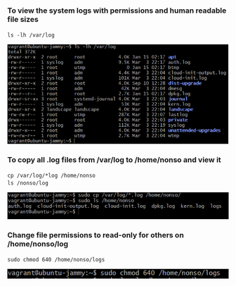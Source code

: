 ### To view the system logs with permissions and human readable file sizes  

`ls -lh /var/log`  

![alt text](image.png)  

### To copy all .log files from /var/log to /home/nonso and view it  

`cp /var/log/*log /home/nonso`  
`ls /nonso/log`  

![alt text](image-1.png)  

### Change file permissions to read-only for others on /home/nonso/log  

`sudo chmod 640 /home/nonso/logs`  

![alt text](image-2.png)
